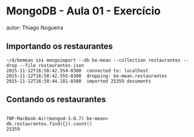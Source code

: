 # MongoDB - Aula 01 - Exercício
autor: Thiago Nogueira

## Importando os restaurantes

  ```
  ~/d/bemean ❯❯❯ mongoimport --db be-mean --collection restaurantes --drop --file restaurantes.json
  2015-11-12T16:58:42.554-0300	connected to: localhost
  2015-11-12T16:58:42.555-0300	dropping: be-mean.restaurantes
  2015-11-12T16:58:44.181-0300	imported 25359 documents

  ```
## Contando os restaurantes

  ```

  TNP-MacBook-Air(mongod-3.0.7) be-mean> db.restaurantes.find({}).count()
  25359

  ```

